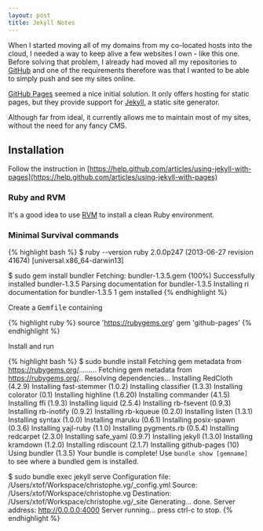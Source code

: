 ```yaml
---
layout: post
title: Jekyll Notes
---
```


When I started moving all of my domains from my co-located hosts into the
cloud, I needed a way to keep alive a few websites I own - like this one.
Before solving that problem, I already had moved all my repositories to
[GitHub](http://github.com) and one of the requirements therefore was that I
wanted to be able to simply push and see my sites online.

[GitHub Pages](http://pages.github.com) seemed a nice initial solution. It only
offers hosting for static pages, but they provide support for
[Jekyll](https://github.com/mojombo/jekyll), a static site generator.

Although far from ideal, it currently allows me to maintain most of my sites,
without the need for any fancy CMS.

## Installation

Follow the instruction in [https://help.github.com/articles/using-jekyll-with-pages](https://help.github.com/articles/using-jekyll-with-pages)

### Ruby and RVM

It's a good idea to use [RVM](Ruby_on_Mac.html) to install a clean Ruby
environment.

### Minimal Survival commands

{% highlight bash %}
$ ruby --version
ruby 2.0.0p247 (2013-06-27 revision 41674) [universal.x86_64-darwin13]

$ sudo gem install bundler
Fetching: bundler-1.3.5.gem (100%)
Successfully installed bundler-1.3.5
Parsing documentation for bundler-1.3.5
Installing ri documentation for bundler-1.3.5
1 gem installed
{% endhighlight %}

Create a <tt>Gemfile</tt> containing
  
{% highlight ruby %}
source 'https://rubygems.org'
gem 'github-pages'
{% endhighlight %}

Install and run

{% highlight bash %}
$ sudo bundle install
Fetching gem metadata from https://rubygems.org/.........
Fetching gem metadata from https://rubygems.org/..
Resolving dependencies...
Installing RedCloth (4.2.9) 
Installing fast-stemmer (1.0.2) 
Installing classifier (1.3.3) 
Installing colorator (0.1) 
Installing highline (1.6.20) 
Installing commander (4.1.5) 
Installing ffi (1.9.3) 
Installing liquid (2.5.4) 
Installing rb-fsevent (0.9.3) 
Installing rb-inotify (0.9.2) 
Installing rb-kqueue (0.2.0) 
Installing listen (1.3.1) 
Installing syntax (1.0.0) 
Installing maruku (0.6.1) 
Installing posix-spawn (0.3.6) 
Installing yajl-ruby (1.1.0) 
Installing pygments.rb (0.5.4) 
Installing redcarpet (2.3.0) 
Installing safe_yaml (0.9.7) 
Installing jekyll (1.3.0) 
Installing kramdown (1.2.0) 
Installing rdiscount (2.1.7) 
Installing github-pages (10) 
Using bundler (1.3.5) 
Your bundle is complete!
Use `bundle show [gemname]` to see where a bundled gem is installed.

$ sudo bundle exec jekyll serve
Configuration file: /Users/xtof/Workspace/christophe.vg/_config.yml
            Source: /Users/xtof/Workspace/christophe.vg
       Destination: /Users/xtof/Workspace/christophe.vg/_site
      Generating... done.
    Server address: http://0.0.0.0:4000
  Server running... press ctrl-c to stop.
{% endhighlight %}
  